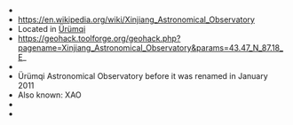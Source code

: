 -
- https://en.wikipedia.org/wiki/Xinjiang_Astronomical_Observatory
- Located in [Ürümqi](https://en.wikipedia.org/wiki/%C3%9Cr%C3%BCmqi)
- https://geohack.toolforge.org/geohack.php?pagename=Xinjiang_Astronomical_Observatory&params=43.47_N_87.18_E_
-
- Ürümqi Astronomical Observatory before it was renamed in January 2011
- Also known: XAO
-
-